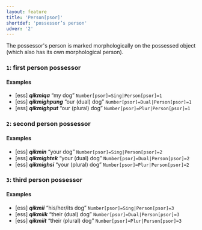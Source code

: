 ```yaml
---
layout: feature
title: 'Person[psor]'
shortdef: 'possessor’s person'
udver: '2'
---
```


The possessor's person is marked morphologically on the possessed object
(which also has its own morphological person).

### <a name="1">`1`</a>: first person possessor

#### Examples

* [ess] _<b>qikmiqa</b>_ “my dog” `Number[psor]=Sing|Person[psor]=1`
* [ess] _<b>qikmighpung</b>_ “our (dual) dog” `Number[psor]=Dual|Person[psor]=1`
* [ess] _<b>qikmighput</b>_ “our (plural) dog” `Number[psor]=Plur|Person[psor]=1`

### <a name="2">`2`</a>: second person possessor

#### Examples

* [ess] _<b>qikmin</b>_ “your dog” `Number[psor]=Sing|Person[psor]=2`
* [ess] _<b>qikmightek</b>_ “your (dual) dog” `Number[psor]=Dual|Person[psor]=2`
* [ess] _<b>qikmighsi</b>_ “your (plural) dog” `Number[psor]=Plur|Person[psor]=2`


### <a name="3">`3`</a>: third person possessor

#### Examples

* [ess] _<b>qikmii</b>_ “his/her/its dog” `Number[psor]=Sing|Person[psor]=3`
* [ess] _<b>qikmiik</b>_ “their (dual) dog” `Number[psor]=Dual|Person[psor]=3`
* [ess] _<b>qikmiit</b>_ “their (plural) dog” `Number[psor]=Plur|Person[psor]=3`
<!-- Interlanguage links updated Po lis 14 15:34:54 CET 2022 -->
